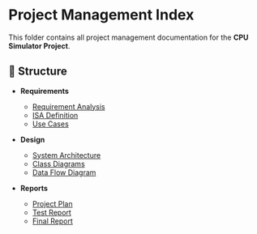 # Project Management Index

This folder contains all project management documentation for the **CPU Simulator Project**.

## 📂 Structure

- **Requirements**
  - [Requirement Analysis](Docs/Requirements/Requirement_Analysis.md)
  - [ISA Definition](Docs/Requirements/ISA_Definition.md)
  - [Use Cases](Docs/Requirements/Use_Cases.md)

- **Design**
  - [System Architecture](Docs/Design/System_Architecture.md)
  - [Class Diagrams](Docs/Design/Class_Diagrams.md)
  - [Data Flow Diagram](Docs/Design/Data_Flow_Diagram.md)

- **Reports**
  - [Project Plan](Docs/Reports/Project_Plan.md)
  - [Test Report](Docs/Reports/Test_Report.md)
  - [Final Report](Docs/Reports/Final_Report.md)
